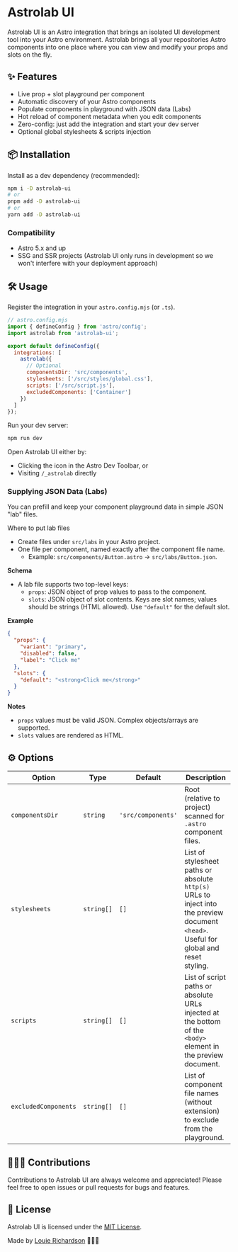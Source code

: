 # Astrolab UI

Astrolab UI is an Astro integration that brings an isolated UI development tool into your Astro environment. Astrolab brings all your repositories Astro components into one place where you can view and modify your props and slots on the fly.

## ✨ Features

- Live prop + slot playground per component
- Automatic discovery of your Astro components
- Populate components in playground with JSON data (Labs)
- Hot reload of component metadata when you edit components
- Zero-config: just add the integration and start your dev server
- Optional global stylesheets & scripts injection

## 📦 Installation

Install as a dev dependency (recommended):

```bash
npm i -D astrolab-ui
# or
pnpm add -D astrolab-ui
# or
yarn add -D astrolab-ui
```

### Compatibility

- Astro 5.x and up
- SSG and SSR projects (Astrolab UI only runs in development so we won't interfere with your deployment approach)

## 🛠 Usage

Register the integration in your `astro.config.mjs` (or `.ts`).

```js
// astro.config.mjs
import { defineConfig } from 'astro/config';
import astrolab from 'astrolab-ui';

export default defineConfig({
  integrations: [
    astrolab({
      // Optional
      componentsDir: 'src/components',
      stylesheets: ['/src/styles/global.css'],
      scripts: ['/src/script.js'],
      excludedComponents: ['Container']
    })
  ]
});
```

Run your dev server:

```bash
npm run dev
```

Open Astrolab UI either by:

- Clicking the icon in the Astro Dev Toolbar, or
- Visiting `/_astrolab` directly

### Supplying JSON Data (Labs)

You can prefill and keep your component playground data in simple JSON "lab" files.

Where to put lab files

- Create files under `src/labs` in your Astro project.
- One file per component, named exactly after the component file name.
  - Example: `src/components/Button.astro` → `src/labs/Button.json`.

**Schema**

- A lab file supports two top-level keys:
  - `props`: JSON object of prop values to pass to the component.
  - `slots`: JSON object of slot contents. Keys are slot names; values should be strings (HTML allowed). Use `"default"` for the default slot.

**Example**

```json
{
  "props": {
    "variant": "primary",
    "disabled": false,
    "label": "Click me"
  },
  "slots": {
    "default": "<strong>Click me</strong>"
  }
}
```

**Notes**

- `props` values must be valid JSON. Complex objects/arrays are supported.
- `slots` values are rendered as HTML.

## ⚙️ Options

| Option               | Type       | Default            | Description                                                                                                                            |
| -------------------- | ---------- | ------------------ | -------------------------------------------------------------------------------------------------------------------------------------- |
| `componentsDir`      | `string`   | `'src/components'` | Root (relative to project) scanned for `.astro` component files.                                                                       |
| `stylesheets`        | `string[]` | `[]`               | List of stylesheet paths or absolute `http(s)` URLs to inject into the preview document `<head>`. Useful for global and reset styling. |
| `scripts`            | `string[]` | `[]`               | List of script paths or absolute URLs injected at the bottom of the `<body>` element in the preview document.                          |
| `excludedComponents` | `string[]` | `[]`               | List of component file names (without extension) to exclude from the playground.                                                       |

## 👷🏻‍♂️ Contributions

Contributions to Astrolab UI are always welcome and appreciated! Please feel free to open issues or pull requests for bugs and features.

## 📃 License

Astrolab UI is licensed under the [MIT License](https://github.com/LouieRichardson99/astrolab-ui/blob/main/LICENSE).

Made by [Louie Richardson](https://louierichardson.com) 👨🏻‍🚀
